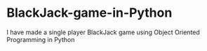 # BlackJack-game-in-Python
I have made a single player BlackJack game using Object Oriented Programming in Python
